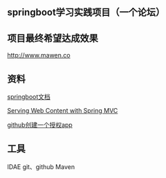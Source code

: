 ## springboot学习实践项目（一个论坛）
## 项目最终希望达成效果
http://www.mawen.co

## 资料
[springboot文档](https://spring.io/guides)

[Serving Web Content with Spring MVC](https://spring.io/guides/gs/serving-web-content/)

[github创建一个授权app](https://developer.github.com/apps/building-oauth-apps/creating-an-oauth-app/)

## 工具
IDAE
git、github
Maven
